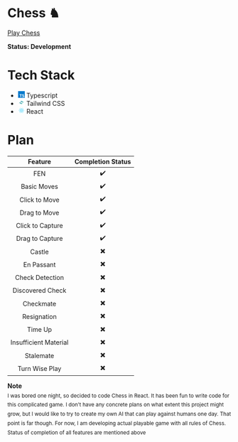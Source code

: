 # Chess ♞

[Play Chess](https://chess.suparthnarayanghimire.com.np)

**Status: Development**

# Tech Stack

- <img src="https://raw.githubusercontent.com/github/explore/80688e429a7d4ef2fca1e82350fe8e3517d3494d/topics/typescript/typescript.png" width="15px"/> Typescript
- <img src="https://raw.githubusercontent.com/github/explore/80688e429a7d4ef2fca1e82350fe8e3517d3494d/topics/tailwind/tailwind.png" width="15px"/> Tailwind CSS
- <img src="https://raw.githubusercontent.com/github/explore/80688e429a7d4ef2fca1e82350fe8e3517d3494d/topics/react/react.png" width="15px"/> React

# Plan

|        Feature        | Completion Status |
| :-------------------: | :---------------: |
|          FEN          |        ✔️         |
|      Basic Moves      |        ✔️         |
|     Click to Move     |        ✔️         |
|     Drag to Move      |        ✔️         |
|   Click to Capture    |        ✔️         |
|    Drag to Capture    |        ✔️         |
|        Castle         |        ✖️         |
|      En Passant       |        ✖️         |
|    Check Detection    |        ✖️         |
|   Discovered Check    |        ✖️         |
|       Checkmate       |        ✖️         |
|      Resignation      |        ✖️         |
|        Time Up        |        ✖️         |
| Insufficient Material |        ✖️         |
|       Stalemate       |        ✖️         |
|    Turn Wise Play     |        ✖️         |

**Note** \
<sub>I was bored one night, so decided to code Chess in React. It has been fun to write code for this complicated game. I don't have any concrete plans on what extent this project might grow, but I would like to try to create my own AI that can play against humans one day. That point is far though. For now, I am developing actual playable game with all rules of Chess. Status of completion of all features are mentioned above<sub>
